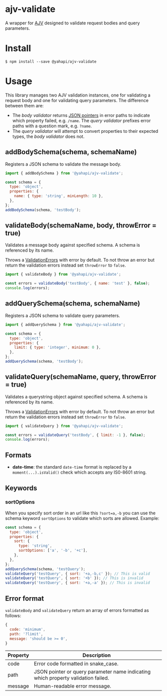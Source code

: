 # ajv-validate

A wrapper for [AJV](https://github.com/epoberezkin/ajv) designed to validate request bodies and query parameters.

# Install

```
$ npm install --save @yahapi/ajv-validate
```

# Usage

This library manages two AJV validation instances, one for validating a request body and one for validating query parameters. The difference between them are:

- The *body validator* returns [JSON pointers](https://tools.ietf.org/html/rfc6901) in error paths to indicate which property failed, e.g. `/name`. The *query validator* prefixes error paths with a question mark, e.g. `?name`.
- The *query validator* will attempt to convert properties to their expected types, the *body validator* does not.

## addBodySchema(schema, schemaName)

Registers a JSON schema to validate the message body.

```js
import { addBodySchema } from '@yahapi/ajv-validate';

const schema = {
  type: 'object',
  properties: {
    name: { type: 'string', minLength: 10 },
  },
};
addBodySchema(schema, 'testBody');

```

## validateBody(schemaName, body, throwError = true)

Validates a message body against specified schema. A schema is referenced by its name.

Throws a [ValidationErrors](https://github.com/yahapi/errors) with error by default. To not throw an error but return the validation errors instead set `throwError` to `false`.

```js
import { validateBody } from '@yahapi/ajv-validate';

const errors = validateBody('testBody', { name: 'test' }, false);
console.log(errors);
```

## addQuerySchema(schema, schemaName)

Registers a JSON schema to validate query parameters.

```js
import { addQuerySchema } from '@yahapi/ajv-validate';

const schema = {
  type: 'object',
  properties: {
    limit: { type: 'integer', minimum: 0 },
  },
};
addQuerySchema(schema, 'testBody');
```

## validateQuery(schemaName, query, throwError = true)

Validates a querystring object against specified schema. A schema is referenced by its name.

Throws a [ValidationErrors](https://github.com/yahapi/errors) with error by default. To not throw an error but return the validation errors instead set `throwError` to `false`.

```js
import { validateQuery } from '@yahapi/ajv-validate';

const errors = validateQuery('testBody', { limit: -1 }, false);
console.log(errors);
```

## Formats

- **date-time**: the standard `date-time` format is replaced by a `moment(...).isValid()` check which accepts any IS0-8601 string.

## Keywords

### sortOptions

When you specify sort order in an url like this `?sort=a,-b` you can use the schema keyword `sortOptions` to validate which sorts are allowed. Example:

```js
const schema = {
  type: 'object',
  properties: {
    sort: {
      type: 'string',
      sortOptions: ['a', '-b', '+c'],
    },
  },
};
addQuerySchema(schema, 'testQuery');
validateQuery('testQuery', { sort: '+a,-b,c' }); // This is valid
validateQuery('testQuery', { sort: '+b' }); // This is invalid
validateQuery('testQuery', { sort: '+a,-a' }); // This is invalid
```

## Error format

`validateBody` and `validateQuery` return an array of errors formatted as follows:

```js
{
  code: 'minimum',
  path: '?limit',
  message: 'should be >= 0',
}
```

Property | Description
---------|------------------------
code     | Error code formatted in snake_case.
path     | JSON pointer or query parameter name indicating which property validation failed.
message  | Human-readable error message.
